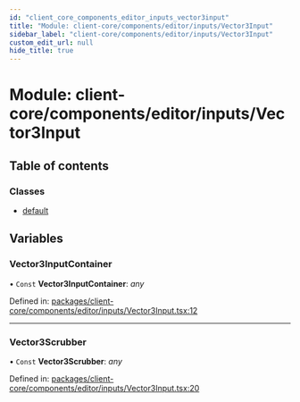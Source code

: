 ```yaml
---
id: "client_core_components_editor_inputs_vector3input"
title: "Module: client-core/components/editor/inputs/Vector3Input"
sidebar_label: "client-core/components/editor/inputs/Vector3Input"
custom_edit_url: null
hide_title: true
---
```


# Module: client-core/components/editor/inputs/Vector3Input

## Table of contents

### Classes

- [default](../classes/client_core_components_editor_inputs_vector3input.default.md)

## Variables

### Vector3InputContainer

• `Const` **Vector3InputContainer**: *any*

Defined in: [packages/client-core/components/editor/inputs/Vector3Input.tsx:12](https://github.com/xr3ngine/xr3ngine/blob/5c3dcaef1/packages/client-core/components/editor/inputs/Vector3Input.tsx#L12)

___

### Vector3Scrubber

• `Const` **Vector3Scrubber**: *any*

Defined in: [packages/client-core/components/editor/inputs/Vector3Input.tsx:20](https://github.com/xr3ngine/xr3ngine/blob/5c3dcaef1/packages/client-core/components/editor/inputs/Vector3Input.tsx#L20)
